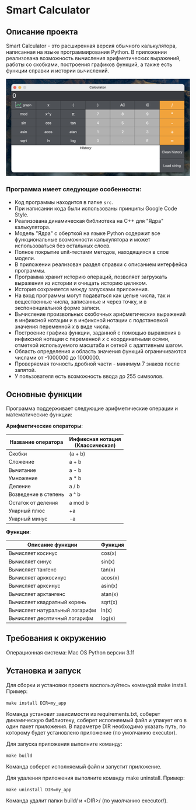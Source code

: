 # Smart Calculator

## Описание проекта
Smart Calculator - это расширенная версия обычного калькулятора, написанная на языке программирования Python. В приложении реализована возможность вычисления арифметических выражений, работы со скобками, построения графиков функций, а также есть функции справки и истории вычислений.

![](image_calc.png)


### Программа имеет следующие особенности:

- Код программы находится в папке `src`.
- При написании кода были использованы принципы Google Code Style.
- Реализована динамическая библиотека на C++ для "Ядра" калькулятора.
- Модель "Ядра" с оберткой на языке Python содержит все функциональные возможности калькулятора и может использоваться без остальных слоев.
- Полное покрытие unit-тестами методов, находящихся в слое модели.
- В приложении реализован раздел справки с описанием интерфейса программы.
- Программа хранит историю операций, позволяет загружать выражения из истории и очищать историю целиком.
- История сохраняется между запусками приложения.
- На вход программы могут подаваться как целые числа, так и вещественные числа, записанные и через точку, и в экспоненциальной форме записи.
- Вычисление произвольных скобочных арифметических выражений в инфиксной нотации и в инфиксной нотации с подстановкой значения переменной _x_ в виде числа.
- Построение графика функции, заданной с помощью выражения в инфиксной нотации с переменной _x_ с координатными осями, отметкой используемого масштаба и сеткой с адаптивным шагом.
- Область определения и область значения функций ограничиваются числами от -1000000 до 1000000.
- Проверяемая точность дробной части - минимум 7 знаков после запятой.
- У пользователя есть возможность ввода до 255 символов.

## Основные функции
Программа поддерживает следующие арифметические операции и математические функции:

**Арифметические операторы**:

| Название оператора | Инфиксная нотация <br /> (Классическая) |
| ------ | ------ |
| Скобки | (a + b) |
| Сложение | a + b |
| Вычитание | a - b |
| Умножение | a * b |
| Деление | a / b |
| Возведение в степень | a ^ b |
| Остаток от деления | a mod b |
| Унарный плюс | +a |
| Унарный минус | -a |

**Функции**:

| Описание функции | Функция |
| ---------------- | ------- |
| Вычисляет косинус | cos(x) |
| Вычисляет синус | sin(x) |
| Вычисляет тангенс | tan(x) |
| Вычисляет арккосинус | acos(x) |
| Вычисляет арксинус | asin(x) |
| Вычисляет арктангенс | atan(x) |
| Вычисляет квадратный корень | sqrt(x) |
| Вычисляет натуральный логарифм | ln(x) |
| Вычисляет десятичный логарифм | log(x) |


## Требования к окружению
Операционная система: Mac OS
Python версии 3.11


## Установка и запуск
Для сборки и установки проекта воспользуйтесь командой make install. Пример:

`make install DIR=my_app`

Команда установит зависимости из requirements.txt, соберет динамическую библиотеку, соберет исполняемый файл и упакует его в один пакет приложения. В параметре DIR необходимо указать путь, по которому будет установлено приложение (по умолчанию executor).

Для запуска приложения выполните команду:

`make build`

Команда соберет исполняемый файл и запустит приложение.

Для удаления приложения выполните команду make uninstall. Пример:

`make uninstall DIR=my_app`

Команда удалит папки build/ и \<DIR\>/ (по умолчанию executor/).
